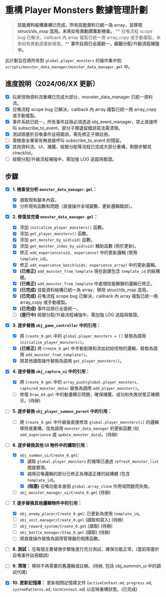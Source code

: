 # 重構 Player Monsters 數據管理計劃

> **技能資料結構重構已完成，所有技能資料已統一為 array，並移除 struct/ds_map 混用。未來如有異動請重新檢查。**
> ** 召喚流程 scope bug 已解決，callback 內 array 複製已統一用 array_copy 或手動複製，未來如有異動請重新檢查。**
> **事件註冊已全面統一，經驗分配/升級流程補強中。**

此計劃旨在將所有對 `global.player_monsters` 的操作集中到 `scripts/monster_data_manager/monster_data_manager.gml` 中。

## 進度說明（2024/06/XX 更新）
- [x] 玩家怪物資料流重構已完成大部分，monster_data_manager 已統一資料流。
- [x] 召喚流程 scope bug 已解決，callback 內 array 複製已統一用 array_copy 或手動複製。
- [x] 事件系統已統一，所有事件註冊必須透過 obj_event_manager，禁止直接呼叫 subscribe_to_event，部分子類遺留錯誤寫法需清理。
- [x] 測試阻塞於召喚事件註冊錯誤，需先修正子類註冊。
- [ ] 需檢查全專案有無直接呼叫 subscribe_to_event 的殘留。
- [x] 其他資料流、UI、捕獲、經驗分配等流程已完成大部分重構，剩餘步驟見 checklist。
- [ ] 經驗分配/升級流程補強中，需加強 LOG 追蹤與驗證。

## 步驟

- [x] **1. 檢查並分析 `monster_data_manager.gml`：**
    - [x] 讀取現有腳本內容。
    - [x] 分析現有函數和問題（直接操作全域變數、更新邏輯錯誤）。

- [x] **2. 修復並完善 `monster_data_manager.gml`：**
    - [x] 添加 `initialize_player_monsters()` 函數。
    - [x] 添加 `get_player_monsters()` 函數。
    - [x] 添加 `get_monster_by_uid(uid)` 函數。
    - [x] 添加 `get_monster_index_by_uid(uid)` 輔助函數 (用於更新)。
    - [x] 修正 `add_experience(uid, experience)` 中的更新邏輯 (使用 `template_id`)。
    - [x] 修正 `add_experience_batch(uids, experience_array)` 中的更新邏輯。
    - [x] **(已修正)** `add_monster_from_template` 現在創建包含 `template_id` 的結構體。
    - [x] **(已修正)** `add_monster_from_template` 中處理技能解鎖的邏輯已修正。
    - [x] **(已完成)** 技能資料結構已統一為 array，移除 struct/ds_map 混用。
    - [x] **(已完成)** 召喚流程 scope bug 已解決，callback 內 array 複製已統一用 array_copy 或手動複製。
    - [x] **(已完成)** 事件註冊已全面統一。
    - [ ] **(進行中)** 經驗分配/升級流程補強中，需加強 LOG 追蹤與驗證。

- [x] **3. 逐步替換 `obj_game_controller` 中的引用：**
    - [x] 將 `Create_0.gml` 中的 `global.player_monsters = []` 替換為調用 `initialize_player_monsters()`。
    - [x] **(已修正)** 將 `Create_0.gml` 中手動創建和添加初始怪物的邏輯，替換為調用 `add_monster_from_template()`。
    - [x] 將其他讀取操作替換為調用 `get_player_monsters()`。

- [x] **4. 逐步替換 `obj_capture_ui` 中的引用：**
    - [x] 將 `Create_0.gml` 中的 `array_push(global.player_monsters, captured_monster_data)` 替換為調用 `add_player_monster()`。
    - [ ] 修復 `Draw_64.gml` 中的動畫顯示問題，確保捕獲、成功和失敗狀態正確顯示。(待辦)

- [ ] **5. 逐步替換 `obj_player_summon_parent` 中的引用：**
    - [ ] 將 `Create_0.gml` 中升級後直接修改 `global.player_monsters[i]` 的邏輯移除或重構，改為調用 `monster_data_manager` 的更新函數 (如 `add_experience` 或 `update_monster_data`)。(待辦)

- [ ] **6. 逐步替換其他 UI 物件中的讀取引用：**
    - [x] `obj_summon_ui/Create_0.gml`:
        - [x] 讀取 `global.player_monsters` 的循環已通過 `refresh_monster_list` 間接實現。
        - [x] 調用召喚邏輯的部分已修正為傳遞正確的結構體 (包含 `template_id`)。
        - [x] **(阻塞)** 召喚功能本身因 `global.array_clone` 作用域問題而失敗。
    - [ ] `obj_monster_manager_ui/Create_0.gml` (待辦)

- [ ] **7. 逐步替換其他邏輯物件中的引用：**
    - [x] `obj_enemy_placer/Create_0.gml`: 已更新為使用 `template_id`。
    - [ ] `obj_unit_manager/Create_0.gml` (讀取和寫入) (待辦)
    - [ ] `obj_reward_system/Create_0.gml` (讀取) (待辦)
    - [ ] `obj_battle_manager/Step_0.gml` (讀取) (待辦)
    - [ ] 將直接操作替換為調用管理器的相應函數。

- [ ] **8. 測試：** 在每個主要替換步驟後進行充分測試，確保功能正常。(當前阻塞於召喚事件註冊錯誤)

- [ ] **9. 清理：** 移除不再需要的舊邏輯或註解。(待辦, 包括 obj_summon_ui 中的調試代碼)

- [x] **10. 更新記憶庫：** 更新相關記憶庫文件 (`activeContext.md`, `progress.md`, `systemPatterns.md`, `techContext.md`) 以反映重構狀態。(已完成)